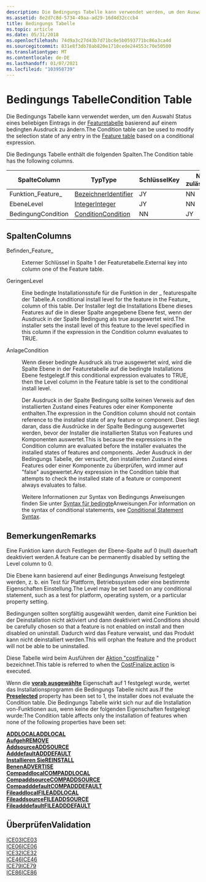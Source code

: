 ```yaml
---
description: Die Bedingungs Tabelle kann verwendet werden, um den Auswahl Status eines beliebigen Eintrags in der Featuretabelle basierend auf einem bedingten Ausdruck zu ändern.
ms.assetid: 8e2d7c8d-5734-49aa-ad29-16d4d32cccb4
title: Bedingungs Tabelle
ms.topic: article
ms.date: 05/31/2018
ms.openlocfilehash: 74d9a3c27d43b7d71bc8e5b0593771bc86a3ca4d
ms.sourcegitcommit: 831e8f3db78ab820e1710cede244553c70e50500
ms.translationtype: MT
ms.contentlocale: de-DE
ms.lasthandoff: 01/07/2021
ms.locfileid: "103958739"
---
```

# <a name="condition-table"></a><span data-ttu-id="d038b-103">Bedingungs Tabelle</span><span class="sxs-lookup"><span data-stu-id="d038b-103">Condition Table</span></span>

<span data-ttu-id="d038b-104">Die Bedingungs Tabelle kann verwendet werden, um den Auswahl Status eines beliebigen Eintrags in der [Featuretabelle](feature-table.md) basierend auf einem bedingten Ausdruck zu ändern.</span><span class="sxs-lookup"><span data-stu-id="d038b-104">The Condition table can be used to modify the selection state of any entry in the [Feature table](feature-table.md) based on a conditional expression.</span></span>

<span data-ttu-id="d038b-105">Die Bedingungs Tabelle enthält die folgenden Spalten.</span><span class="sxs-lookup"><span data-stu-id="d038b-105">The Condition table has the following columns.</span></span>



| <span data-ttu-id="d038b-106">Spalte</span><span class="sxs-lookup"><span data-stu-id="d038b-106">Column</span></span>    | <span data-ttu-id="d038b-107">Typ</span><span class="sxs-lookup"><span data-stu-id="d038b-107">Type</span></span>                         | <span data-ttu-id="d038b-108">Schlüssel</span><span class="sxs-lookup"><span data-stu-id="d038b-108">Key</span></span> | <span data-ttu-id="d038b-109">Nullwerte zulässig</span><span class="sxs-lookup"><span data-stu-id="d038b-109">Nullable</span></span> |
|-----------|------------------------------|-----|----------|
| <span data-ttu-id="d038b-110">Funktion\_</span><span class="sxs-lookup"><span data-stu-id="d038b-110">Feature\_</span></span> | [<span data-ttu-id="d038b-111">Bezeichner</span><span class="sxs-lookup"><span data-stu-id="d038b-111">Identifier</span></span>](identifier.md) | <span data-ttu-id="d038b-112">J</span><span class="sxs-lookup"><span data-stu-id="d038b-112">Y</span></span>   | <span data-ttu-id="d038b-113">N</span><span class="sxs-lookup"><span data-stu-id="d038b-113">N</span></span>        |
| <span data-ttu-id="d038b-114">Ebene</span><span class="sxs-lookup"><span data-stu-id="d038b-114">Level</span></span>     | [<span data-ttu-id="d038b-115">Integer</span><span class="sxs-lookup"><span data-stu-id="d038b-115">Integer</span></span>](integer.md)       | <span data-ttu-id="d038b-116">J</span><span class="sxs-lookup"><span data-stu-id="d038b-116">Y</span></span>   | <span data-ttu-id="d038b-117">N</span><span class="sxs-lookup"><span data-stu-id="d038b-117">N</span></span>        |
| <span data-ttu-id="d038b-118">Bedingung</span><span class="sxs-lookup"><span data-stu-id="d038b-118">Condition</span></span> | [<span data-ttu-id="d038b-119">Condition</span><span class="sxs-lookup"><span data-stu-id="d038b-119">Condition</span></span>](condition.md)   | <span data-ttu-id="d038b-120">N</span><span class="sxs-lookup"><span data-stu-id="d038b-120">N</span></span>   | <span data-ttu-id="d038b-121">J</span><span class="sxs-lookup"><span data-stu-id="d038b-121">Y</span></span>        |



 

## <a name="columns"></a><span data-ttu-id="d038b-122">Spalten</span><span class="sxs-lookup"><span data-stu-id="d038b-122">Columns</span></span>

<dl> <dt>

<span data-ttu-id="d038b-123"><span id="Feature_"></span><span id="feature_"></span><span id="FEATURE_"></span>Befinden\_</span><span class="sxs-lookup"><span data-stu-id="d038b-123"><span id="Feature_"></span><span id="feature_"></span><span id="FEATURE_"></span>Feature\_</span></span>
</dt> <dd>

<span data-ttu-id="d038b-124">Externer Schlüssel in Spalte 1 der Featuretabelle.</span><span class="sxs-lookup"><span data-stu-id="d038b-124">External key into column one of the Feature table.</span></span>

</dd> <dt>

<span data-ttu-id="d038b-125"><span id="Level"></span><span id="level"></span><span id="LEVEL"></span>Geringen</span><span class="sxs-lookup"><span data-stu-id="d038b-125"><span id="Level"></span><span id="level"></span><span id="LEVEL"></span>Level</span></span>
</dt> <dd>

<span data-ttu-id="d038b-126">Eine bedingte Installationsstufe für die Funktion in der \_ featurespalte der Tabelle.</span><span class="sxs-lookup"><span data-stu-id="d038b-126">A conditional install level for the feature in the Feature\_ column of this table.</span></span> <span data-ttu-id="d038b-127">Der Installer legt die Installations Ebene dieses Features auf die in dieser Spalte angegebene Ebene fest, wenn der Ausdruck in der Spalte Bedingung als true ausgewertet wird.</span><span class="sxs-lookup"><span data-stu-id="d038b-127">The installer sets the install level of this feature to the level specified in this column if the expression in the Condition column evaluates to TRUE.</span></span>

</dd> <dt>

<span data-ttu-id="d038b-128"><span id="Condition"></span><span id="condition"></span><span id="CONDITION"></span>Anlage</span><span class="sxs-lookup"><span data-stu-id="d038b-128"><span id="Condition"></span><span id="condition"></span><span id="CONDITION"></span>Condition</span></span>
</dt> <dd>

<span data-ttu-id="d038b-129">Wenn dieser bedingte Ausdruck als true ausgewertet wird, wird die Spalte Ebene in der Featuretabelle auf die bedingte Installations Ebene festgelegt.</span><span class="sxs-lookup"><span data-stu-id="d038b-129">If this conditional expression evaluates to TRUE, then the Level column in the Feature table is set to the conditional install level.</span></span>

<span data-ttu-id="d038b-130">Der Ausdruck in der Spalte Bedingung sollte keinen Verweis auf den installierten Zustand eines Features oder einer Komponente enthalten.</span><span class="sxs-lookup"><span data-stu-id="d038b-130">The expression in the Condition column should not contain reference to the installed state of any feature or component.</span></span> <span data-ttu-id="d038b-131">Dies liegt daran, dass die Ausdrücke in der Spalte Bedingung ausgewertet werden, bevor der Installer die installierten Status von Features und Komponenten auswertet.</span><span class="sxs-lookup"><span data-stu-id="d038b-131">This is because the expressions in the Condition column are evaluated before the installer evaluates the installed states of features and components.</span></span> <span data-ttu-id="d038b-132">Jeder Ausdruck in der Bedingungs Tabelle, der versucht, den installierten Zustand eines Features oder einer Komponente zu überprüfen, wird immer auf "false" ausgewertet.</span><span class="sxs-lookup"><span data-stu-id="d038b-132">Any expression in the Condition table that attempts to check the installed state of a feature or component always evaluates to false.</span></span>

<span data-ttu-id="d038b-133">Weitere Informationen zur Syntax von Bedingungs Anweisungen finden Sie unter [Syntax für bedingte](conditional-statement-syntax.md)Anweisungen.</span><span class="sxs-lookup"><span data-stu-id="d038b-133">For information on the syntax of conditional statements, see [Conditional Statement Syntax](conditional-statement-syntax.md).</span></span>

</dd> </dl>

## <a name="remarks"></a><span data-ttu-id="d038b-134">Bemerkungen</span><span class="sxs-lookup"><span data-stu-id="d038b-134">Remarks</span></span>

<span data-ttu-id="d038b-135">Eine Funktion kann durch Festlegen der Ebene-Spalte auf 0 (null) dauerhaft deaktiviert werden.</span><span class="sxs-lookup"><span data-stu-id="d038b-135">A feature can be permanently disabled by setting the Level column to 0.</span></span>

<span data-ttu-id="d038b-136">Die Ebene kann basierend auf einer Bedingungs Anweisung festgelegt werden, z. b. ein Test für Plattform, Betriebssystem oder eine bestimmte Eigenschaften Einstellung.</span><span class="sxs-lookup"><span data-stu-id="d038b-136">The Level may be set based on any conditional statement, such as a test for platform, operating system, or a particular property setting.</span></span>

<span data-ttu-id="d038b-137">Bedingungen sollten sorgfältig ausgewählt werden, damit eine Funktion bei der Deinstallation nicht aktiviert und dann deaktiviert wird.</span><span class="sxs-lookup"><span data-stu-id="d038b-137">Conditions should be carefully chosen so that a feature is not enabled on install and then disabled on uninstall.</span></span> <span data-ttu-id="d038b-138">Dadurch wird das Feature verwaist, und das Produkt kann nicht deinstalliert werden.</span><span class="sxs-lookup"><span data-stu-id="d038b-138">This will orphan the feature and the product will not be able to be uninstalled.</span></span>

<span data-ttu-id="d038b-139">Diese Tabelle wird beim Ausführen der [Aktion "costfinalize](costfinalize-action.md) " bezeichnet.</span><span class="sxs-lookup"><span data-stu-id="d038b-139">This table is referred to when the [CostFinalize action](costfinalize-action.md) is executed.</span></span>

<span data-ttu-id="d038b-140">Wenn die [**vorab ausgewählte**](preselected.md) Eigenschaft auf 1 festgelegt wurde, wertet das Installationsprogramm die Bedingungs Tabelle nicht aus.</span><span class="sxs-lookup"><span data-stu-id="d038b-140">If the [**Preselected**](preselected.md) property has been set to 1, the installer does not evaluate the Condition table.</span></span> <span data-ttu-id="d038b-141">Die Bedingungs Tabelle wirkt sich nur auf die Installation von-Funktionen aus, wenn keine der folgenden Eigenschaften festgelegt wurde:</span><span class="sxs-lookup"><span data-stu-id="d038b-141">The Condition table affects only the installation of features when none of the following properties have been set:</span></span>

<dl>

[<span data-ttu-id="d038b-142">**ADDLOCAL**</span><span class="sxs-lookup"><span data-stu-id="d038b-142">**ADDLOCAL**</span></span>](addlocal.md)  
[<span data-ttu-id="d038b-143">**Aufgeh**</span><span class="sxs-lookup"><span data-stu-id="d038b-143">**REMOVE**</span></span>](remove.md)  
[<span data-ttu-id="d038b-144">**Addsource**</span><span class="sxs-lookup"><span data-stu-id="d038b-144">**ADDSOURCE**</span></span>](addsource.md)  
[<span data-ttu-id="d038b-145">**Adddefault**</span><span class="sxs-lookup"><span data-stu-id="d038b-145">**ADDDEFAULT**</span></span>](adddefault.md)  
[<span data-ttu-id="d038b-146">**Installieren Sie**</span><span class="sxs-lookup"><span data-stu-id="d038b-146">**REINSTALL**</span></span>](reinstall.md)  
[<span data-ttu-id="d038b-147">**Benen**</span><span class="sxs-lookup"><span data-stu-id="d038b-147">**ADVERTISE**</span></span>](advertise.md)  
[<span data-ttu-id="d038b-148">**Compaddlocal**</span><span class="sxs-lookup"><span data-stu-id="d038b-148">**COMPADDLOCAL**</span></span>](compaddlocal.md)  
[<span data-ttu-id="d038b-149">**Compaddsource**</span><span class="sxs-lookup"><span data-stu-id="d038b-149">**COMPADDSOURCE**</span></span>](compaddsource.md)  
[<span data-ttu-id="d038b-150">**Compadddefault**</span><span class="sxs-lookup"><span data-stu-id="d038b-150">**COMPADDDEFAULT**</span></span>](compadddefault.md)  
[<span data-ttu-id="d038b-151">**Fileaddlocal**</span><span class="sxs-lookup"><span data-stu-id="d038b-151">**FILEADDLOCAL**</span></span>](fileaddlocal.md)  
[<span data-ttu-id="d038b-152">**Fileaddsource**</span><span class="sxs-lookup"><span data-stu-id="d038b-152">**FILEADDSOURCE**</span></span>](fileaddsource.md)  
[<span data-ttu-id="d038b-153">**Fileadddefault**</span><span class="sxs-lookup"><span data-stu-id="d038b-153">**FILEADDDEFAULT**</span></span>](fileadddefault.md)  
</dl>

## <a name="validation"></a><span data-ttu-id="d038b-154">Überprüfen</span><span class="sxs-lookup"><span data-stu-id="d038b-154">Validation</span></span>

<dl>

[<span data-ttu-id="d038b-155">ICE03</span><span class="sxs-lookup"><span data-stu-id="d038b-155">ICE03</span></span>](ice03.md)  
[<span data-ttu-id="d038b-156">ICE06</span><span class="sxs-lookup"><span data-stu-id="d038b-156">ICE06</span></span>](ice06.md)  
[<span data-ttu-id="d038b-157">ICE32</span><span class="sxs-lookup"><span data-stu-id="d038b-157">ICE32</span></span>](ice32.md)  
[<span data-ttu-id="d038b-158">ICE46</span><span class="sxs-lookup"><span data-stu-id="d038b-158">ICE46</span></span>](ice46.md)  
[<span data-ttu-id="d038b-159">ICE79</span><span class="sxs-lookup"><span data-stu-id="d038b-159">ICE79</span></span>](ice79.md)  
[<span data-ttu-id="d038b-160">ICE86</span><span class="sxs-lookup"><span data-stu-id="d038b-160">ICE86</span></span>](ice86.md)  
</dl>

 

 




